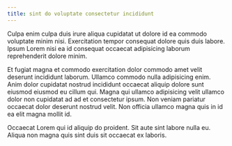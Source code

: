 ```yaml
---
title: sint do voluptate consectetur incididunt
---
```


Culpa enim culpa duis irure aliqua cupidatat ut dolore id ea commodo voluptate minim nisi. Exercitation tempor consequat dolore quis duis labore. Ipsum Lorem nisi ea id consequat occaecat adipisicing laborum reprehenderit dolore minim.

Et fugiat magna et commodo exercitation dolor commodo amet velit deserunt incididunt laborum. Ullamco commodo nulla adipisicing enim. Anim dolor cupidatat nostrud incididunt occaecat aliquip dolore sunt eiusmod eiusmod eu cillum qui. Magna qui ullamco adipisicing velit ullamco dolor non cupidatat ad ad et consectetur ipsum. Non veniam pariatur occaecat dolor deserunt nostrud velit. Non officia ullamco magna quis in id ea elit magna mollit id.

Occaecat Lorem qui id aliquip do proident. Sit aute sint labore nulla eu. Aliqua non magna quis sint duis sit occaecat ex laboris.